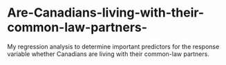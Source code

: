 # Are-Canadians-living-with-their-common-law-partners-
My regression analysis to determine important predictors for the response variable whether Canadians are living with their common-law partners. 
